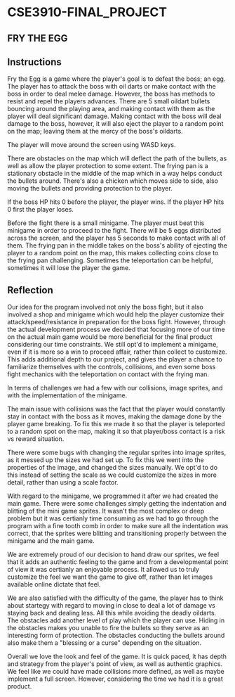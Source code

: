 # CSE3910-FINAL_PROJECT

## FRY THE EGG

## Instructions
Fry the Egg is a game where the player's goal is to defeat the boss; an egg. The player has to attack the boss with oil darts or make contact with the boss in order to deal melee damage. However, the boss has methods to resist and repel the players advances. There are 5 small oildart bullets bouncing around the playing area, and making contact with them as the player will deal significant damage. Making contact with the boss will deal damage to the boss, however, it will also eject the player to a random point on the map; leaving them at the mercy of the boss's oildarts.

The player will move around the screen using WASD keys.

There are obstacles on the map which will deflect the path of the bullets, as well as allow the player protection to some extent. The frying pan is a stationary obstacle in the middle of the map which in a way helps conduct the bullets around. There's also a chicken which moves side to side, also moving the bullets and providing protection to the player.

If the boss HP hits 0 before the player, the player wins. If the player HP hits 0 first the player loses.

Before the fight there is a small minigame. The player must beat this minigame in order to proceed to the fight. There will be 5 eggs distributed across the screen, and the player has 5 seconds to make contact with all of them. The frying pan in the middle takes on the boss's ability of ejecting the player to a random point on the map, this makes collecting coins close to the frying pan challenging. Sometimes the teleportation can be helpful, sometimes it will lose the player the game.

## Reflection
Our idea for the program involved not only the boss fight, but it also involved a shop and minigame which would help the player customize their attack/speed/resistance in preparation for the boss fight. However, through the actual development process we decided that focusing more of our time on the actual main game would be more beneficial for the final product considering our time constraints. We still opt'd to implement a minigame, even if it is more so a win to proceed affair, rather than collect to customize. This adds additional depth to our project, and gives the player a chance to familiarize themselves with the controls, collisions, and even some boss fight mechanics with the teleportation on contact with the frying man. 

In terms of challenges we had a few with our collisions, image sprites, and with the implementation of the minigame.

The main issue with collisions was the fact that the player would constantly stay in contact with the boss as it moves, making the damage done by the player game breaking. To fix this we made it so that the player is teleported to a random spot on the map, making it so that player/boss contact is a risk vs reward situation.

There were some bugs with changing the regular sprites into image sprites, as it messed up the sizes we had set up. To fix this we went into the properties of the image, and changed the sizes manually. We opt'd to do this instead of setting the scale as we could customize the sizes in more detail, rather than using a scale factor. 

With regard to the minigame, we programmed it after we had created the main game. There were some challenges simply getting the indentation and blitting of the mini game sprites. It wasn't the most complex or deep problem but it was certianly time consuming as we had to go through the program with a fine tooth comb in order to make sure all the indentation was correct, that the sprites were blitting and transitioning properly between the minigame and the main game.

We are extremely proud of our decision to hand draw our sprites, we feel that it adds an authentic feeling to the game and from a developmental point of view it was certianly an enjoyable process. It allowed us to truly customize the feel we want the game to give off, rather than let images available online dictate that feel.

We are also satisfied with the difficulty of the game, the player has to think about startegy with regard to moving in close to deal a lot of damage vs staying back and dealing less. All this while avoiding the deadly oildarts. The obstacles add another level of play which the player can use. Hiding in the obstacles makes you unable to fire the bullets so they serve as an interesting form of protection. The obstacles conducting the bullets around also make them a "blessing or a curse" depending on the situation.

Overall we love the look and feel of the game. It is quick paced, it has depth and strategy from the player's point of view, as well as authentic graphics. We feel like we could have made collisions more defined, as well as maybe implement a full screen. However, considering the time we had it is a great product.

